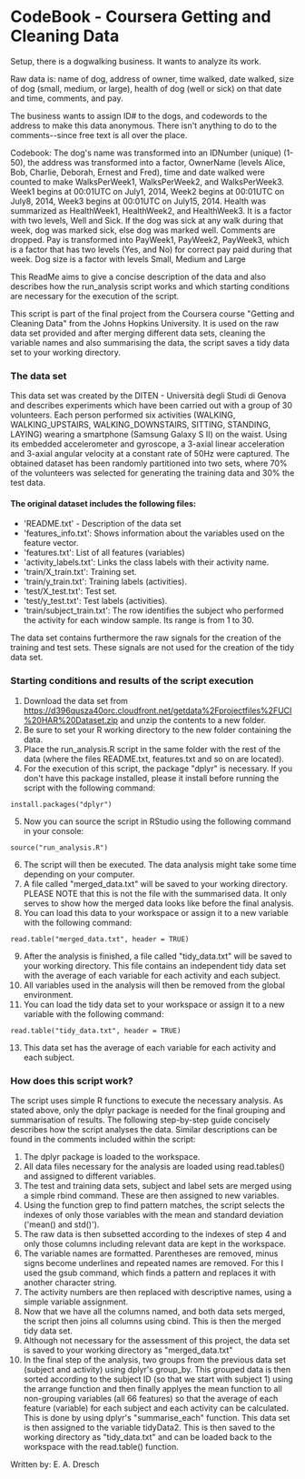 CodeBook - Coursera Getting and Cleaning Data
=====================================================


Setup, there is a dogwalking business. It wants to analyze its work.

Raw data is: name of dog, address of owner, time walked, date walked, size of dog (small, medium, or large), health of dog (well or sick) on that date and time, comments, and pay.

The business wants to assign ID# to the dogs, and codewords to the address to make this data anonymous. There isn't anything to do to the comments--since free text is all over the place.

Codebook:
The dog's name was transformed into an IDNumber (unique) (1-50),
the address was transformed into a factor, OwnerName (levels Alice, Bob, Charlie, Deborah, Ernest and Fred),
time and date walked were counted to make WalksPerWeek1, WalksPerWeek2, and WalksPerWeek3. Week1 begins at 00:01UTC on July1, 2014, Week2 begins at 00:01UTC on July8, 2014, Week3 begins at 00:01UTC on July15, 2014.
Health was summarized as HealthWeek1, HealthWeek2, and HealthWeek3. It is a factor with two levels, Well and Sick. If the dog was sick at any walk during that week, dog was marked sick, else dog was marked well.
Comments are dropped.
Pay is transformed into PayWeek1, PayWeek2, PayWeek3, which is a factor that has two levels (Yes, and No) for correct pay paid during that week.
Dog size is a factor with levels Small, Medium and Large


This ReadMe aims to give a concise description of the data and also describes how the run_analysis script works and which starting conditions are necessary for the execution of the script.

This script is part of the final project from the Coursera course "Getting and Cleaning Data" from the Johns Hopkins University. It is used on the raw data set provided and after merging different data sets, cleaning the variable names and also summarising the data, the script saves a tidy data set to your working directory.

### The data set

This data set was created by the DITEN - Università degli Studi di Genova and describes experiments which have been carried out with a group of 30 volunteers. Each person performed six activities (WALKING, WALKING_UPSTAIRS, WALKING_DOWNSTAIRS, SITTING, STANDING, LAYING) wearing a smartphone (Samsung Galaxy S II) on the waist. Using its embedded accelerometer and gyroscope, a 3-axial linear acceleration and 3-axial angular velocity at a constant rate of 50Hz were captured. The obtained dataset has been randomly partitioned into two sets, where 70% of the volunteers was selected for generating the training data and 30% the test data. 

#### The original dataset includes the following files:

- 'README.txt' - Description of the data set
- 'features_info.txt': Shows information about the variables used on the feature vector.
- 'features.txt': List of all features (variables)
- 'activity_labels.txt': Links the class labels with their activity name.
- 'train/X_train.txt': Training set.
- 'train/y_train.txt': Training labels (activities).
- 'test/X_test.txt': Test set.
- 'test/y_test.txt': Test labels (activities).
- 'train/subject_train.txt': The row identifies the subject who performed the activity for each window sample. Its range is from 1 to 30. 

The data set contains furthermore the raw signals for the creation of the training and test sets. These signals are not used for the creation of the tidy data set.

### Starting conditions and results of the script execution

1. Download the data set from <https://d396qusza40orc.cloudfront.net/getdata%2Fprojectfiles%2FUCI%20HAR%20Dataset.zip> and unzip the contents to a new folder.
2. Be sure to set your R working directory to the new folder containing the data.
3. Place the run_analysis.R script in the same folder with the rest of the data (where the files README.txt, features.txt and so on are located).
4. For the execution of this script, the package "dplyr" is necessary. If you don't have this package installed, please it install before running the script with the following command:
```{r}
install.packages("dplyr")
```
5. Now you can source the script in RStudio using the following command in your console:
```{r}
source("run_analysis.R")
```
6. The script will then be executed. The data analysis might take some time depending on your computer.
7. A file called "merged_data.txt" will be saved to your working directory. PLEASE NOTE that this is not the file with the summarised data. It only serves to show how the merged data looks like before the final analysis.
8. You can load this data to your workspace or assign it to a new variable with the following command:
```{r}
read.table("merged_data.txt", header = TRUE)
```
9. After the analysis is finished, a file called "tidy_data.txt" will be saved to your working directory. This file contains an independent tidy data set with the average of each variable for each activity and each subject.
10. All variables used in the analysis will then be removed from the global environment.
11. You can load the tidy data set to your workspace or assign it to a new variable with the following command:
```{r}
read.table("tidy_data.txt", header = TRUE)
```
13. This data set has the average of each variable for each activity and each subject. 

### How does this script work?

The script uses simple R functions to execute the necessary analysis. As stated above, only the dplyr package is needed for the final grouping and summarisation of results. The following step-by-step guide concisely describes how the script analyses the data. Similar descriptions can be found in the comments included within the script:

1. The dplyr package is loaded to the workspace.
2. All data files necessary for the analysis are loaded using read.tables() and assigned to different variables.
3. The test and training data sets, subject and label sets are merged using a simple rbind command. These are then assigned to new variables.
4. Using the function grep to find pattern matches, the script selects the indexes of only those variables with the mean and standard deviation ('mean() and std()').
5. The raw data is then subsetted according to the indexes of step 4 and only those columns including relevant data are kept in the workspace.
6. The variable names are formatted. Parentheses are removed, minus signs become underlines and repeated names are removed. For this I used the gsub command, which finds a pattern and replaces it with another character string.
7. The activity numbers are then replaced with descriptive names, using a simple variable assignment.
8. Now that we have all the columns named, and both data sets merged, the script then joins all columns using cbind. This is then the merged tidy data set.
9. Although not necessary for the assessment of this project, the data set is saved to your working directory as "merged_data.txt"
10. In the final step of the analysis, two groups from the previous data set (subject and activity) using dplyr's group_by. This grouped data is then sorted according to the subject ID (so that we start with subject 1) using the arrange function and then finally applyes the mean function to all non-grouping variables (all 66 features) so that the average of each feature (variable) for each subject and each activity can be calculated. This is done by using dplyr's "summarise_each" function. This data set is then assigned to the variable tidyData2. This is then saved to the working directory as "tidy_data.txt" and can be loaded back to the workspace with the read.table() function.

Written by: E. A. Dresch